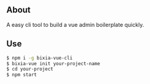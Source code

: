 ## About

A easy cli tool to build a vue admin boilerplate quickly.

## Use

```bash
$ npm i -g bixia-vue-cli
$ bixia-vue init your-project-name
$ cd your-project
$ npm start
```
